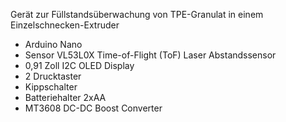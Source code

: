 Gerät zur Füllstandsüberwachung von TPE-Granulat in einem Einzelschnecken-Extruder

- Arduino Nano
- Sensor VL53L0X Time-of-Flight (ToF) Laser Abstandssensor
- 0,91 Zoll I2C OLED Display
- 2 Drucktaster
- Kippschalter
- Batteriehalter 2xAA
- MT3608 DC-DC Boost Converter
